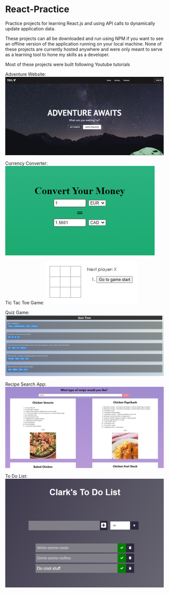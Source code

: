 # React-Practice
 Practice projects for learning React.js and using API calls to dynamically update application data.

These projects can all be downloaded and run using NPM if you want to see an offline version of the application running on your local machine. None of these projects are currently hosted anywhere and were only meant to serve as a learning tool to hone my skills as a developer.

Most of these projects were built following Youtube tutorials

Adventure Website:
![Screen Cap](https://github.com/Clarko1391/React-Practice/blob/master/adventure-website/public/images/AdventureWebsiteScreenCap.png)

Currency Converter:
![Screen Cap](https://github.com/Clarko1391/React-Practice/blob/master/currency-converter/public/img/CurrencyConverterScreenCap.png)

Tic Tac Toe Game:
![Screen Cap](https://github.com/Clarko1391/React-Practice/blob/master/my-app/public/img/TicTacToeScreenCap.png)

Quiz Game:
![Screen Cap](https://github.com/Clarko1391/React-Practice/blob/master/quiz-app/public/img/QuizAppScreenCap.png)

Recipe Search App:
![Screen Cap](https://github.com/Clarko1391/React-Practice/blob/master/recipe-list-app/public/img/RecipeAppScreenCap.png)

To Do List:
![Screen Cap](https://github.com/Clarko1391/React-Practice/blob/master/to-do-react/public/img/ToDoListScreenCap.png)
